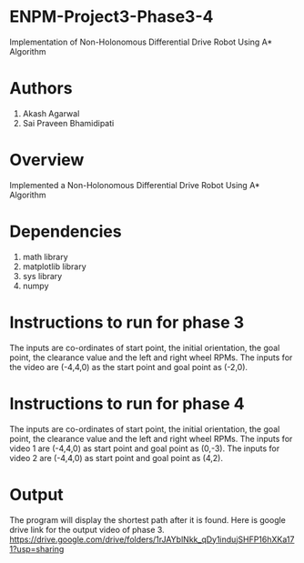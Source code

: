 # ENPM-Project3-Phase3-4
Implementation of Non-Holonomous Differential Drive Robot Using A* Algorithm

# Authors
1. Akash Agarwal
2. Sai Praveen Bhamidipati

# Overview
Implemented a Non-Holonomous Differential Drive Robot Using A* Algorithm

# Dependencies
1. math library
2. matplotlib library
3. sys library
4. numpy

# Instructions to run for phase 3
The inputs are co-ordinates of start point, the initial orientation, the goal point, the clearance value and the left and right wheel RPMs.
The inputs for the video are (-4,4,0) as the start point and goal point as (-2,0).

# Instructions to run for phase 4
The inputs are co-ordinates of start point, the initial orientation, the goal point, the clearance value and the left and right wheel RPMs.
The inputs for video 1 are (-4,4,0) as start point and goal point as (0,-3).
The inputs for video 2 are (-4,4,0) as start point and goal point as (4,2).

# Output
The program will display the shortest path after it is found.
Here is google drive link for the output video of phase 3.
https://drive.google.com/drive/folders/1rJAYblNkk_qDy1indujSHFP16hXKa171?usp=sharing


